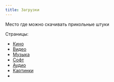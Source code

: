 ```yaml
---
title: Загрузки
---
```


Место где можно скачивать прикольные штуки

Страницы:
* [Кино](./kino.md)
* [Видео](./video.md)
* [Музыка](./music.md)
* [Софт](./soft.md)
* [Аудио](./audio.md)
* [Картинки](./images.md)
* 
